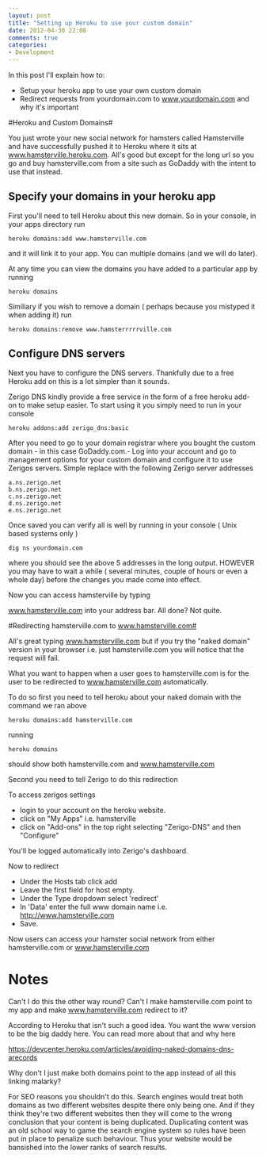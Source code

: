 ```yaml
---
layout: post
title: "Setting up Heroku to use your custom domain"
date: 2012-04-30 22:08
comments: true
categories: 
- Development
---
```


In this post I'll explain how to:

* Setup your heroku app to use your own custom domain
* Redirect requests from yourdomain.com to www.yourdomain.com and why it's important

#Heroku and Custom Domains#

You just wrote your new social network for hamsters called Hamsterville and have successfully pushed it to Heroku where it sits at www.hamsterville.heroku.com. All's good but except for the long url so you go and buy hamsterville.com from a site such as GoDaddy with the intent to use that instead.

<!-- more -->

## Specify your domains in your heroku app ##
First you'll need to tell Heroku about this new domain. So in your console, in your apps directory run

```
heroku domains:add www.hamsterville.com 
```

and it will link it to your app. You can multiple domains (and we will do later).

At any time you can view the domains you have added to a particular app by running

```
heroku domains
```

Similiary if you wish to remove a domain ( perhaps because you mistyped it when adding it) run

```
heroku domains:remove www.hamsterrrrrville.com 
```

## Configure DNS servers ##
Next you have to configure the DNS servers. Thankfully due to a free Heroku add on this is a lot simpler than it sounds.

Zerigo DNS kindly provide a free service in the form of a free heroku add-on to make  setup easier. To start using it you simply need to run in your console

```
heroku addons:add zerigo_dns:basic
```

After you need to go to your domain registrar where you bought the custom domain - in this case GoDaddy.com.- Log into your account and go to management options for your custom domain and configure it to use Zerigos servers. Simple replace with the following Zerigo server addresses

```
a.ns.zerigo.net
b.ns.zerigo.net
c.ns.zerigo.net
d.ns.zerigo.net
e.ns.zerigo.net
```

Once saved you can verify all is well by running in your console ( Unix based systems only )

```
dig ns yourdomain.com  
```

where you should see the above 5 addresses in the long output. HOWEVER you may have to wait a while ( several minutes, couple of hours or even a whole day) before the changes you made come into effect. 

Now you can access hamsterville by typing 

www.hamsterville.com into your address bar. All done? Not quite.

#Redirecting hamsterville.com to www.hamsterville.com#

All's great typing www.hamsterville.com but if you try the "naked domain" version in your browser i.e. just hamsterville.com you will notice that the request will fail. 

What you want to happen when a user goes to hamsterville.com is for the user to be redirected to www.hamsterville.com automatically. 

To do so first you need to tell heroku about your naked domain with the command we ran above

```
heroku domains:add hamsterville.com
```

running 

```
heroku domains 
```

should show both hamsterville.com and www.hamsterville.com

Second you need to tell Zerigo to do this redirection 

To access zerigos settings 
* login to your account on the heroku website. 
* click on "My Apps" i.e. hamsterville 
* click on "Add-ons" in the top right selecting "Zerigo-DNS" and then "Configure"

You'll be logged automatically into Zerigo's dashboard.

Now to redirect
* Under the Hosts tab click add
* Leave the first field for host empty.
* Under the Type dropdown select 'redirect'
* In 'Data' enter the full www domain name i.e. http://www.hamsterville.com 
* Save.

Now users can access your hamster social network from either hamsterville.com or www.hamsterville.com

# Notes #

Can't I do this the other way round? Can't I make hamsterville.com point to my app and make www.hamsterville.com redirect to it?

According to Heroku that isn't such a good idea. You want the www version to be the big daddy here. You can read more about that and why here 

https://devcenter.heroku.com/articles/avoiding-naked-domains-dns-arecords

Why don't I just make both domains point to the app instead of all this linking malarky?

For SEO reasons you shouldn't do this. Search engines would treat both domains as two different websites despite there only being one. And if they think they're two different websites then they will come to the wrong conclusion that your content is being duplicated. Duplicating content was an old school way to game the search engine system so rules have been put in place to penalize such behaviour. Thus your website would be bansished into the lower ranks of search results. 











